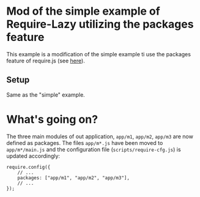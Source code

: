 Mod of the simple example of Require-Lazy utilizing the packages feature
========================================================================

This example is a modification of the simple example ti use the packages feature of require.js (see [here](http://requirejs.org/docs/api.html#packages)).

Setup
-----
Same as the "simple" example.

What's going on?
================

The three main modules of out application, `app/m1`, `app/m2`, `app/m3` are now defined as packages.
The files `app/m*.js` have been moved to `app/m*/main.js` and the configuration file (`scripts/require-cfg.js`) is updated accordingly:

	require.config({
		// ...
		packages: ["app/m1", "app/m2", "app/m3"],
		// ...
	});
